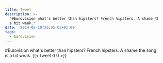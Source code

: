 ```yaml
---
title: Tweet
description: >-
  "#Eurovision what's better than hipsters? French hipsters. A shame the song is
  a bit weak."
date: '2014-05-10T20:05:02+01:00'
tags:
  - Eurovision
---
```

#Eurovision what's better than hipsters? French hipsters. A shame the song is a bit weak.
      {{< tweet 0 0 >}}
    
